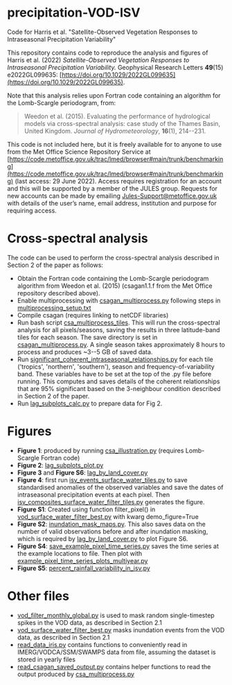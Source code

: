 # precipitation-VOD-ISV
Code for Harris et al. "Satellite-Observed Vegetation Responses to Intraseasonal Precipitation Variability"

This repository contains code to reproduce the analysis and figures of Harris et al. (2022) *Satellite-Observed Vegetation Responses to Intraseasonal Precipitation Variability.* Geophysical Research Letters **49**(15) e2022GL099635: [https://doi.org/10.1029/2022GL099635](https://doi.org/10.1029/2022GL099635).

Note that this analysis relies upon Fortran code containing an algorithm for the Lomb-Scargle periodogram, from:
>Weedon et al. (2015). Evaluating the performance of hydrological models via cross-spectral analysis: case study of the Thames Basin, United Kingdom. *Journal of Hydrometeorology*, **16**(1), 214--231.

This code is not included here, but it is freely available for to anyone to use from the Met Office Science Repository Service at [https://code.metoffice.gov.uk/trac/lmed/browser#main/trunk/benchmarking](https://code.metoffice.gov.uk/trac/lmed/browser#main/trunk/benchmarking) (last access: 29 June 2022). Access requires registration for an account and this will be supported by a member of the JULES group. Requests for new accounts can be made by emailing [Jules-Support@metoffice.gov.uk](mailto:Jules-Support@metoffice.gov.uk) with details of the user’s name, email address, institution and purpose for requiring access.

# Cross-spectral analysis

The code can be used to perform the cross-spectral analysis described in Section 2 of the paper as follows:
- Obtain the Fortran code containing the Lomb-Scargle periodogram algorithm from Weedon et al. (2015) (csagan1.1.f from the Met Office repository described above).
- Enable multiprocessing with [csagan_multiprocess.py](src/csagan_multiprocess.py) following steps in [multiprocessing_setup.txt](multiprocessing_setup.txt)
- Compile csagan (requires linking to netCDF libraries)
- Run bash script [csa_multiprocess_tiles](src/csa_multiprocess_tiles). This will run the cross-spectral analysis for all pixels/seasons, saving the results in three latitude-band tiles for each season. The save directory is set in [csagan_multiprocess.py](src/csagan_multiprocess.py). A single season takes approximately 8 hours to process and produces ~3--5 GB of saved data.
- Run [significant_coherent_intraseasonal_relationships.py](src/significant_coherent_intraseasonal_relationships.py) for each tile ('tropics', 'northern', 'southern'), season and frequency-of-variability band. These variables have to be set at the top of the .py file before running. This computes and saves details of the coherent relationships that are 95% significant based on the 3-neighbour condition described in Section 2 of the paper.
- Run [lag_subplots_calc.py](src/lag_subplots_calc.py) to prepare data for Fig 2.

# Figures
- **Figure 1**: produced by running [csa_illustration.py](src/csa_illustration.py) (requires Lomb-Scargle Fortran code)
- **Figure 2**: [lag_subplots_plot.py](src/lag_subplots_plot.py)
- **Figure 3** and **Figure S6**: [lag_by_land_cover.py](src/lag_by_land_cover.py)
- **Figure 4**: first run [isv_events_surface_water_tiles.py](src/isv_events_surface_water_tiles.py) to save standardised anomalies of the observed variables and save the dates of intraseasonal precipitation events at each pixel. Then [isv_composites_surface_water_filter_tiles.py](src/isv_composites_surface_water_filter_tiles.py) generates the figure.
- **Figure S1**: Created using function filter_pixel() in [vod_surface_water_filter_best.py](src/vod_surface_water_filter_best.py) with kwarg demo_figure=True
- **Figure S2**: [inundation_mask_maps.py](src/inundation_mask_maps.py). This also saves data on the number of valid observations before and after inundation masking, which is required by [lag_by_land_cover.py](src/lag_by_land_cover.py) to plot Figure S6.
- **Figure S4**: [save_example_pixel_time_series.py](src/save_example_pixel_time_series.py) saves the time series at the example locations to file. Then plot with [example_pixel_time_series_plots_multiyear.py](src/example_pixel_time_series_plots_multiyear.py)
- **Figure S5**: [percent_rainfall_variability_in_isv.py](src/percent_rainfall_variability_in_isv.py)


# Other files
- [vod_filter_monthly_global.py](src/vod_filter_monthly_global.py) is used to mask random single-timestep spikes in the VOD data, as described in Section 2.1
- [vod_surface_water_filter_best.py](src/vod_surface_water_filter_best.py) masks inundation events from the VOD data, as described in Section 2.1
- [read_data_iris.py](src/read_data_iris.py) contains functions to conveniently read in IMERG/VODCA/SSM/SWAMPS data from file, assuming the dataset is stored in yearly files
- [read_csagan_saved_output.py](src/read_csagan_saved_output.py) contains helper functions to read the output produced by [csa_multiprocess.py](src/csa_multiprocess.py)
